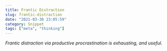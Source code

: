 ```yaml
---
title: Frantic Distraction
slug: frantic-distraction
date: "2021-03-30 23:05:59"
category: Snippet
tags: ["meta", "thinking"]
---
```


_Frantic distraction via productive procrastination is exhausting, and useful._

